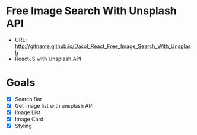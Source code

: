 # Free Image Search With Unsplash API

- URL: http://gitname.github.io/Dasol_React_Free_Image_Search_With_Unsplash
- ReactJS with Unsplash API

# Goals

- [x] Search Bar
- [x] Get image list with unsplash API
- [x] Image List
- [x] Image Card
- [x] Styling
